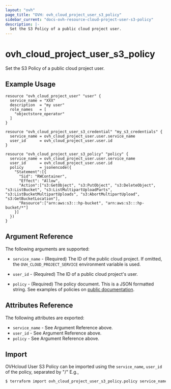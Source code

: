 ```yaml
---
layout: "ovh"
page_title: "OVH: ovh_cloud_project_user_s3_policy"
sidebar_current: "docs-ovh-resource-cloud-project-user-s3-policy"
description: |-
  Set the S3 Policy of a public cloud project user.
---
```


# ovh_cloud_project_user_s3_policy

Set the S3 Policy of a public cloud project user.

## Example Usage

```hcl
resource "ovh_cloud_project_user" "user" {
  service_name = "XXX"
  description  = "my user"
  role_names   = [
    "objectstore_operator"
  ]
}

resource "ovh_cloud_project_user_s3_credential" "my_s3_credentials" {
  service_name = ovh_cloud_project_user.user.service_name
  user_id      = ovh_cloud_project_user.user.id
}

resource "ovh_cloud_project_user_s3_policy" "policy" {
  service_name = ovh_cloud_project_user.user.service_name
  user_id      = ovh_cloud_project_user.user.id
  policy       = jsonencode({
    "Statement":[{
      "Sid": "RWContainer",
      "Effect": "Allow",
      "Action":["s3:GetObject", "s3:PutObject", "s3:DeleteObject", "s3:ListBucket", "s3:ListMultipartUploadParts", "s3:ListBucketMultipartUploads", "s3:AbortMultipartUpload", "s3:GetBucketLocation"],
      "Resource":["arn:aws:s3:::hp-bucket", "arn:aws:s3:::hp-bucket/*"]
    }]
  })
}
```

## Argument Reference

The following arguments are supported:

- `service_name` - (Required) The ID of the public cloud project. If omitted,
  the `OVH_CLOUD_PROJECT_SERVICE` environment variable is used.

- `user_id` - (Required) The ID of a public cloud project's user.

- `policy` - (Required) The policy document. This is a JSON formatted string. See examples of policies on [public documentation](https://docs.ovh.com/gb/en/storage/s3/identity-and-access-management/).

## Attributes Reference

The following attributes are exported:

- `service_name` - See Argument Reference above.
- `user_id` - See Argument Reference above.
- `policy` - See Argument Reference above.

## Import

OVHcloud User S3 Policy can be imported using the `service_name`, `user_id` of the policy, separated by "/" E.g.,

```bash
$ terraform import ovh_cloud_project_user_s3_policy.policy service_name/user_id
```
